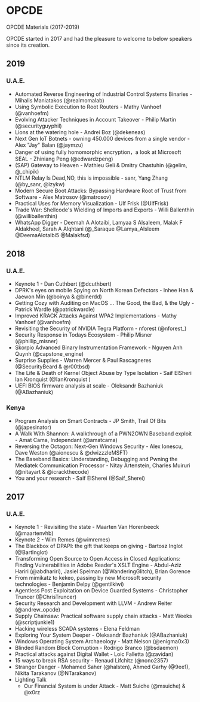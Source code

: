 # OPCDE
OPCDE Materials (2017-2019)

OPCDE started in 2017 and had the pleasure to welcome to below speakers since its creation.

## 2019
### U.A.E. 
* Automated Reverse Engineering of Industrial Control Systems Binaries - Mihalis Maniatakos (@realmomalab)
* Using Symbolic Execution to Root Routers - Mathy Vanhoef (@vanhoefm)
* Evolving Attacker Techniques in Account Takeover - Philip Martin (@securityguyphil)
* Lions at the watering hole - Andrei Boz (@dekeneas)
* Next Gen IoT Botnets - owning 450.000 devices from a single vendor - Alex "Jay" Balan (@jaymzu)
* Danger of using fully homomorphic encryption，a look at Microsoft SEAL - Zhiniang Peng (@edwardzpeng)
* (SAP) Gateway to Heaven - Mathieu Geli & Dmitry Chastuhin (@gelim, @_chipik)
* NTLM Relay Is Dead,NO, this is impossible - sanr, Yang Zhang (@by_sanr, @izykw)
* Modern Secure Boot Attacks: Bypassing Hardware Root of Trust from Software - Alex Matrosov (@matrosov)
* Practical Uses for Memory Visualization - Ulf Frisk (@UlfFrisk)
* Trade War: Shellcode's Wielding of Imports and Exports - Willi Ballenthin (@williballenthin)
* WhatsApp Digger - Deemah A Alotaibi, Lamyaa S Alsaleem, Malak F Aldakheel, Sarah A Alqhtani (@_Saraque @Lamya_Alsleem @DeemaAlotaibi5 @Malakfsd)

## 2018
### U.A.E. 

* Keynote 1 - Dan Cuthbert (@dcuthbert)
* DPRK's eyes on mobile Spying on North Korean Defectors - Inhee Han & Jaewon Min (@boinya & @binerdd)
* Getting Cozy with Auditing on MacOS … The Good, the Bad, & the Ugly - Patrick Wardle (@patrickwardle)
* Improved KRACK Attacks Against WPA2 Implementations - Mathy Vanhoef (@vanhoefm)
* Revisiting the Security of NVIDIA Tegra Platform - nforest (@nforest_)
* Security Response in Todays Ecosystem - Philip Misner (@phillip_misner)
* Skorpio Advanced Binary Instrumentation Framework - Nguyen Anh Quynh (@capstone_engine)
* Surprise Supplies - Warren Mercer & Paul Rascagneres (@SecurityBeard & @r00tbsd)
* The Life & Death of Kernel Object Abuse by Type Isolation - Saif ElSheri Ian Kronquist (@IanKronquist )
* UEFI BIOS firmware analysis at scale - Oleksandr Bazhaniuk (@ABazhaniuk)

### Kenya
* Program Analysis on Smart Contracts - JP Smith, Trail Of Bits (@japesinator)
* A Walk With Shannon: A walkthrough of a PWN2OWN Baseband exploit - Amat Cama, Independant (@amatcama)
* Reversing the Octagon: Next-Gen Windows Security - Alex Ionescu, Dave Weston (@aionescu & @dwizzzleMSFT)
* The Baseband Basics: Understanding, Debugging and Pwning the Mediatek Communication Processor - Nitay Artenstein, Charles Muiruri (@nitayart & @icrackthecode)
* You and your research - Saif ElSherei (@Saif_Sherei)

## 2017
### U.A.E. 
* Keynote 1 - Revisiting the state - Maarten Van Horenbeeck (@maartenvhb)
* Keynote 2 - Wim Remes (@wimremes)
* The Blackbox of DPAPI: the gift that keeps on giving - Bartosz Inglot (@BartInglot)
* Transforming Open Source to Open Access in Closed Applications: Finding Vulnerabilities in Adobe Reader's XSLT Engine - Abdul-Aziz Hariri (@abdhariri), Jasiel Spelman (@WanderingGlitch), Brian Gorence
* From mimikatz to kekeo, passing by new Microsoft security technologies - Benjamin Delpy (@gentilkiwi)
* Agentless Post Exploitation on Device Guarded Systems - Christopher Truncer (@ChrisTruncer)
* Security Research and Development with LLVM - Andrew Reiter (@andrew_opcde)
* Supply Chainsaw: Practical software supply chain attacks - Matt Weeks (@scriptjunkie1)
* Hacking wireless SCADA systems - Elena Feldman
* Exploring Your System Deeper - Oleksandr Bazhaniuk (@ABazhaniuk)
* Windows Operating System Archaeology - Matt Nelson (@enigma0x3)
* Blinded Random Block Corruption - Rodrigo Branco (@bsdaemon)
* Practical attacks against Digital Wallet - Loic Falletta (@zavidan)
* 15 ways to break RSA security - Renaud Lifchitz  (@nono2357)
* Stranger Danger - Mohamed Saher (@halsten), Ahmed Garhy (@9ee1), Nikita Tarakanov (@NTarakanov)
* Lighting Talk
    * Our Financial System is under Attack - Matt Suiche (@msuiche) & @x0rz
